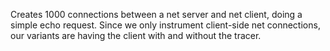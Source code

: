 Creates 1000 connections between a net server and net client, doing a simple
echo request. Since we only instrument client-side net connections, our variants
are having the client with and without the tracer.
